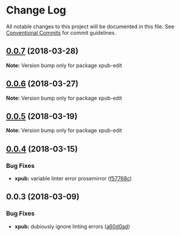 # Change Log

All notable changes to this project will be documented in this file.
See [Conventional Commits](https://conventionalcommits.org) for commit guidelines.

<a name="0.0.7"></a>
## [0.0.7](https://gitlab.coko.foundation/pubsweet/pubsweet/compare/xpub-edit@0.0.6...xpub-edit@0.0.7) (2018-03-28)




**Note:** Version bump only for package xpub-edit

<a name="0.0.6"></a>
## [0.0.6](https://gitlab.coko.foundation/pubsweet/pubsweet/compare/xpub-edit@0.0.5...xpub-edit@0.0.6) (2018-03-27)




**Note:** Version bump only for package xpub-edit

<a name="0.0.5"></a>
## [0.0.5](https://gitlab.coko.foundation/pubsweet/pubsweet/compare/xpub-edit@0.0.4...xpub-edit@0.0.5) (2018-03-19)




**Note:** Version bump only for package xpub-edit

<a name="0.0.4"></a>
## [0.0.4](https://gitlab.coko.foundation/pubsweet/pubsweet/compare/xpub-edit@0.0.3...xpub-edit@0.0.4) (2018-03-15)


### Bug Fixes

* **xpub:** variable linter error prosemirror ([f57768c](https://gitlab.coko.foundation/pubsweet/pubsweet/commit/f57768c))




<a name="0.0.3"></a>

## 0.0.3 (2018-03-09)

### Bug Fixes

* **xpub:** dubiously ignore linting errors ([a60d0ad](https://gitlab.coko.foundation/pubsweet/pubsweet/commit/a60d0ad))
